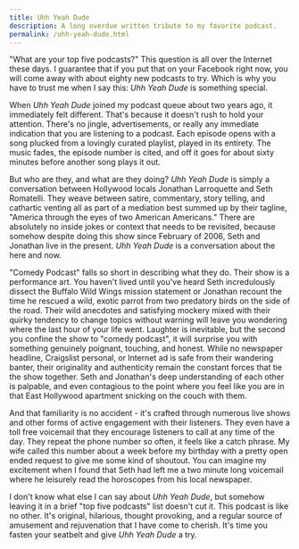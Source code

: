 ```yaml
---
title: Uhh Yeah Dude
description: A long overdue written tribute to my favorite podcast.
permalink: /uhh-yeah-dude.html
---
```


"What are your top five podcasts?" This question is all over the
Internet these days. I guarantee that if you put that on your Facebook
right now, you will come away with about eighty new podcasts to
try. Which is why you have to trust me when I say this: _Uhh Yeah Dude_
is something special.

When _Uhh Yeah Dude_ joined my podcast queue about two years ago, it
immediately felt different. That's because it doesn't rush to hold
your attention. There's no jingle, advertisements, or really any
immediate indication that you are listening to a podcast. Each episode
opens with a song plucked from a lovingly curated playlist, played in
its entirety. The music fades, the episode number is cited, and off it
goes for about sixty minutes before another song plays it out.

But who are they, and what are they doing? _Uhh Yeah Dude_ is simply a
conversation between Hollywood locals Jonathan Larroquette and Seth
Romatelli. They weave between satire, commentary, story telling, and
cathartic venting all as part of a mediation best summed up by their
tagline, "America through the eyes of two American Americans." There
are absolutely no inside jokes or context that needs to be revisited,
because somehow despite doing this show since February of 2006, Seth
and Jonathan live in the present. _Uhh Yeah Dude_ is a conversation
about the here and now.

"Comedy Podcast" falls so short in describing what they do. Their show
is a performance art. You haven't lived until you've heard Seth
incredulously dissect the Buffalo Wild Wings mission statement or
Jonathan recount the time he rescued a wild, exotic parrot from two
predatory birds on the side of the road. Their wild anecdotes and
satisfying mockery mixed with their quirky tendency to change topics
without warning will leave you wondering where the last hour of your
life went. Laughter is inevitable, but the second you confine the show
to "comedy podcast", it will surprise you with something genuinely
poignant, touching, and honest. While no newspaper headline,
Craigslist personal, or Internet ad is safe from their wandering
banter, their originality and authenticity remain the constant forces
that tie the show together. Seth and Jonathan's deep understanding of
each other is palpable, and even contagious to the point where you
feel like you are in that East Hollywood apartment snicking on the
couch with them.

And that familiarity is no accident - it's crafted through numerous
live shows and other forms of active engagement with their
listeners. They even have a toll free voicemail that they encourage
listeners to call at any time of the day. They repeat the phone number
so often, it feels like a catch phrase. My wife called this number
about a week before my birthday with a pretty open ended request to
give me some kind of shoutout. You can imagine my excitement when I
found that Seth had left me a two minute long voicemail where he
leisurely read the horoscopes from his local newspaper.

I don't know what else I can say about _Uhh Yeah Dude_, but somehow
leaving it in a brief "top five podcasts" list doesn't cut it. This
podcast is like no other. It's original, hilarious, thought provoking,
and a regular source of amusement and rejuvenation that I have come to
cherish. It's time you fasten your seatbelt and give _Uhh Yeah Dude_ a
try.
